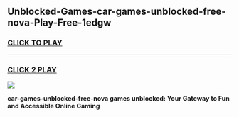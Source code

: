 
## Unblocked-Games-car-games-unblocked-free-nova-Play-Free-1edgw
<h3>
<a href="https://premium76.site?title=car-games-unblocked-free-nova&ref=21A">CLICK TO PLAY</a></h3>
<hr>

<h3>
<a href="https://premium76.site?title=car-games-unblocked-free-nova&ref=21A">CLICK 2 PLAY</a>
  
</h3>

<a href="https://premium76.site?title=car-games-unblocked-free-nova&ref=21A"><img src="https://clearcache.store/games.png"></a>


**car-games-unblocked-free-nova games unblocked: Your Gateway to Fun and Accessible Online Gaming**
